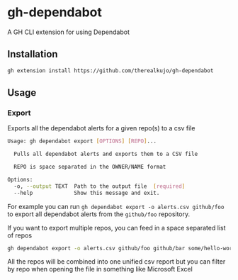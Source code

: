 # gh-dependabot
A GH CLI extension for using Dependabot

## Installation

```bash
gh extension install https://github.com/therealkujo/gh-dependabot
```

## Usage

### Export

Exports all the dependabot alerts for a given repo(s) to a csv file

```bash
Usage: gh dependabot export [OPTIONS] [REPO]...

  Pulls all dependabot alerts and exports them to a CSV file

  REPO is space separated in the OWNER/NAME format

Options:
  -o, --output TEXT  Path to the output file  [required]
  --help             Show this message and exit.
```

For example you can run `gh dependabot export -o alerts.csv github/foo` to export all dependabot alerts from the `github/foo` repository. 

If you want to export multiple repos, you can feed in a space separated list of repos

```bash
gh dependabot export -o alerts.csv github/foo github/bar some/hello-world
```

All the repos will be combined into one unified csv report but you can filter by repo when opening the file in something like Microsoft Excel

